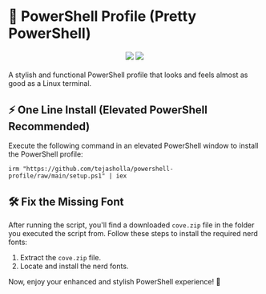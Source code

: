 # 🎨 PowerShell Profile (Pretty PowerShell)

<h4 align="center">
<img src="https://img.shields.io/badge/Powershell-v5.1.22621.1778-blue?style=for-the-badge&logo=powershell&color=8bd5ca&logoColor=D9E0EE&labelColor=302D41" />
<img src="https://img.shields.io/badge/windows_terminal-v1.17.11461.0-blue?style=for-the-badge&logo=powershell&color=DDB6F2&logoColor=D9E0EE&labelColor=302D41" />
</h4>

A stylish and functional PowerShell profile that looks and feels almost as good as a Linux terminal.

## ⚡ One Line Install (Elevated PowerShell Recommended)

Execute the following command in an elevated PowerShell window to install the PowerShell profile:

```
irm "https://github.com/tejasholla/powershell-profile/raw/main/setup.ps1" | iex
```

## 🛠️ Fix the Missing Font

After running the script, you'll find a downloaded `cove.zip` file in the folder you executed the script from. Follow these steps to install the required nerd fonts:

1. Extract the `cove.zip` file.
2. Locate and install the nerd fonts.

Now, enjoy your enhanced and stylish PowerShell experience! 🚀
